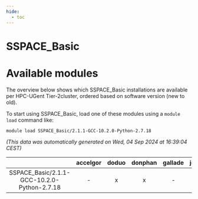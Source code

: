 ```yaml
---
hide:
  - toc
---
```


SSPACE_Basic
============

# Available modules


The overview below shows which SSPACE_Basic installations are available per HPC-UGent Tier-2cluster, ordered based on software version (new to old).

To start using SSPACE_Basic, load one of these modules using a `module load` command like:

```shell
module load SSPACE_Basic/2.1.1-GCC-10.2.0-Python-2.7.18
```

*(This data was automatically generated on Wed, 04 Sep 2024 at 16:39:04 CEST)*  

| |accelgor|doduo|donphan|gallade|joltik|shinx|skitty|
| :---: | :---: | :---: | :---: | :---: | :---: | :---: | :---: |
|SSPACE_Basic/2.1.1-GCC-10.2.0-Python-2.7.18|-|x|x|-|x|-|-|
